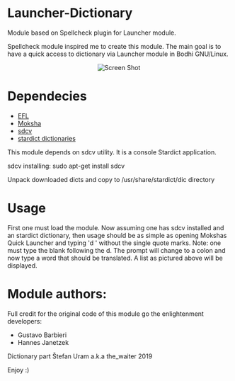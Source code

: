 # Launcher-Dictionary

Module based on Spellcheck plugin for Launcher module.

Spellcheck module inspired me to create this module. The main goal is to have a quick access to dictionary via Launcher module in Bodhi GNU/Linux.


<p align="center">
  <img src="http://www.enlightenment.org/ss/e-5c546dd0973cc5.02130478.png" alt="Screen Shot">
</p>


# Dependecies

* [EFL](https://www.enlightenment.org/download)
* [Moksha](https://github.com/JeffHoogland/moksha)
* [sdcv](https://wiki.archlinux.org/index.php/Sdcv)
* [stardict dictionaries](https://sites.google.com/site/gtonguedict/home/stardict-dictionaries)

This module depends on sdcv utility. It is a console Stardict application.

sdcv installing:
sudo apt-get install sdcv

Unpack downloaded dicts and copy to /usr/share/stardict/dic directory

# Usage

First one must load the module. Now assuming one has sdcv installed and an stardict dictionary, then usage should be as simple as opening Mokshas Quick Launcher and typing 'd ' without the single quote marks. Note: one must type the blank following the d. The prompt will change to a colon and now type a word that should be translated. A list as pictured above will be displayed.

# Module authors:

Full credit for the original code of this module go the enlightenment developers:
* Gustavo Barbieri
* Hannes Janetzek

Dictionary part
Štefan Uram a.k.a the_waiter <Bodhi Linux developer> 2019

Enjoy :)
